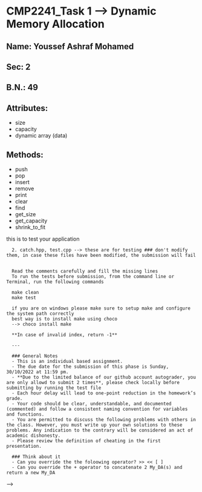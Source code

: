 # CMP2241_Task 1 --> Dynamic Memory Allocation

## Name: Youssef Ashraf Mohamed
## Sec: 2
## B.N.: 49

## Attributes:
* size
* capacity
* dynamic array (data)

## Methods:
* push 
* pop
* insert 
* remove
* print 
* clear
* find
* get_size
* get_capacity
* shrink_to_fit
<!--
      ### Implement this task using c++
      In this task you are required to implement the function signatures defined in da.h in da.cpp
      other files included:
      1. main.cpp --> this is to test your application
      2. catch.hpp, test.cpp --> these are for testing ### don't modify them, in case these files have been modified, the submission will fail


      Read the comments carefully and fill the missing lines
      To run the tests before submission, from the command line or Terminal, run the following commands

      make clean
      make test

      if you are on windows please make sure to setup make and configure the system path correctly
      best way is to install make using choco
      --> choco install make

      **In case of invalid index, return -1**

      ---

      ### General Notes
      - This is an individual based assignment.
      - The due date for the submission of this phase is Sunday, 30/10/2022 at 11:59 pm.
      - **Due to the limited balance of our github account autograder, you are only allowd to submit 2 times**, please check locally before submitting by running the test file
      - Each hour delay will lead to one-point reduction in the homework’s grade.
      - Your code should be clear, understandable, and documented (commented) and follow a consistent naming convention for variables and functions.
      - You are permitted to discuss the following problems with others in the class. However, you must write up your own solutions to these problems. Any indication to the contrary will be considered an act of academic dishonesty. 
      - Please review the definition of cheating in the first presentation.

      ### Think about it
      - Can you override the the foloowing operator? >> << [ ]
      - Can you override the + operator to concatenate 2 My_DA(s) and return a new My_DA
-->
